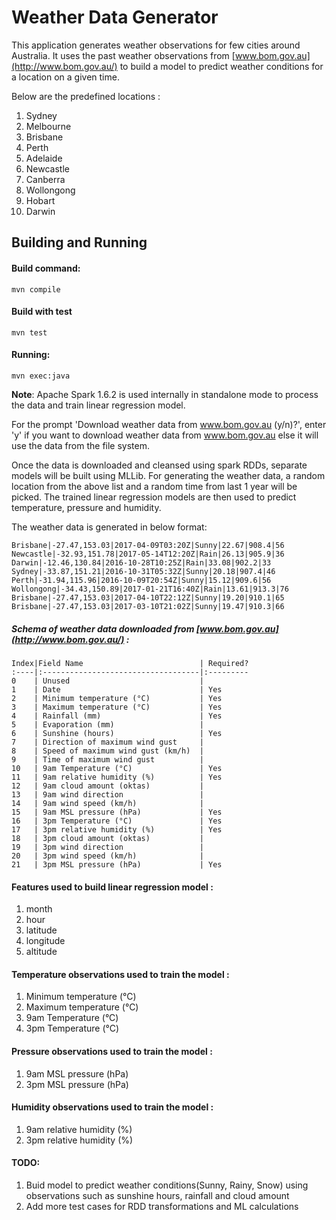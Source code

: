 Weather Data Generator
=====================

This application generates weather observations for few cities around Australia. It uses the past weather observations from [www.bom.gov.au](http://www.bom.gov.au/) to build a model to predict weather conditions for a location on a given time.

Below are the predefined locations : 

1. Sydney     
2. Melbourne  
3. Brisbane   
4. Perth      
5. Adelaide   
6. Newcastle  
7. Canberra   
8. Wollongong 
9. Hobart     
10. Darwin     


Building and Running
--------

#### Build command:

    mvn compile
    
#### Build with test
    
    mvn test

#### Running:
    
    mvn exec:java
    
__Note__: 
    Apache Spark 1.6.2 is used internally in standalone mode to process the data and train linear regression model.
    
For the prompt 'Download weather data from www.bom.gov.au (y/n)?', enter 'y' if you want to download weather data from www.bom.gov.au else it will use the data from the file system.

Once the data is downloaded and cleansed using spark RDDs, separate models will be built using MLLib. For generating the weather data, a random location from the above list and a random time from last 1 year will be picked. The trained linear regression models are then used to predict temperature, pressure and humidity.  

The weather data is generated in below format: 

    Brisbane|-27.47,153.03|2017-04-09T03:20Z|Sunny|22.67|908.4|56
    Newcastle|-32.93,151.78|2017-05-14T12:20Z|Rain|26.13|905.9|36
    Darwin|-12.46,130.84|2016-10-28T10:25Z|Rain|33.08|902.2|33
    Sydney|-33.87,151.21|2016-10-31T05:32Z|Sunny|20.18|907.4|46
    Perth|-31.94,115.96|2016-10-09T20:54Z|Sunny|15.12|909.6|56
    Wollongong|-34.43,150.89|2017-01-21T16:40Z|Rain|13.61|913.3|76
    Brisbane|-27.47,153.03|2017-04-10T22:12Z|Sunny|19.20|910.1|65
    Brisbane|-27.47,153.03|2017-03-10T21:02Z|Sunny|19.47|910.3|66


##### Schema of weather data downloaded from [www.bom.gov.au](http://www.bom.gov.au/) :


    Index|Field Name                          | Required? 
    :----|:-----------------------------------|:--------- 
    0    | Unused                             |       
    1    | Date                               | Yes         
    2    | Minimum temperature (°C)           | Yes         
    3    | Maximum temperature (°C)           | Yes         
    4    | Rainfall (mm)                      | Yes         
    5    | Evaporation (mm)                   |          
    6    | Sunshine (hours)                   | Yes         
    7    | Direction of maximum wind gust     |          
    8    | Speed of maximum wind gust (km/h)  |          
    9    | Time of maximum wind gust          |          
    10   | 9am Temperature (°C)               | Yes        
    11   | 9am relative humidity (%)          | Yes        
    12   | 9am cloud amount (oktas)           |          
    13   | 9am wind direction                 |          
    14   | 9am wind speed (km/h)              |          
    15   | 9am MSL pressure (hPa)             | Yes      
    16   | 3pm Temperature (°C)               | Yes       
    17   | 3pm relative humidity (%)          | Yes       
    18   | 3pm cloud amount (oktas)           |          
    19   | 3pm wind direction                 |          
    20   | 3pm wind speed (km/h)              |          
    21   | 3pm MSL pressure (hPa)             | Yes         
    


#### Features used to build linear regression model :
1. month
2. hour
3. latitude
4. longitude
5. altitude

#### Temperature observations used to train the model : 
1. Minimum temperature (°C)          
2. Maximum temperature (°C)  
3. 9am Temperature (°C)    
4. 3pm Temperature (°C)

#### Pressure observations used to train the model :
1. 9am MSL pressure (hPa)
2. 3pm MSL pressure (hPa)

#### Humidity observations used to train the model :
1. 9am relative humidity (%) 
2. 3pm relative humidity (%)  



#### TODO:


1. Buid model to predict weather conditions(Sunny, Rainy, Snow) using observations such as sunshine hours, rainfall and cloud amount
2. Add more test cases for RDD transformations and ML calculations





